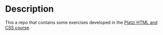 # Description

This a repo that contains some exercises developed in the [Platzi HTML and CSS course](https://platzi.com/clases/html-css/).
